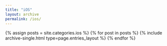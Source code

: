 ```yaml
---
title: "iOS"
layout: archive
permalink: /ios/
---
```



{% assign posts = site.categories.ios %}
{% for post in posts %} {% include archive-single.html type=page.entries_layout %} {% endfor %}

